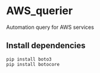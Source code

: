 # AWS_querier
Automation query for AWS services

## Install dependencies
```
pip install boto3
pip install botocore
```

